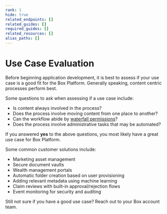 ```yaml
---
rank: 1
hide: true
related_endpoints: []
related_guides: []
required_guides: []
related_resources: []
alias_paths: []
---
```


# Use Case Evaluation

Before beginning application development, it is best to assess if your use
case is a good fit for the Box Platform. Generally speaking, content centric
processes perform best. 

Some questions to ask when assessing if a use case include:

- Is content always involved in the process?
- Does the process involve moving content from one place to another? 
- Can the workflow abide by [waterfall permissions][waterfall]?
- Does the process involve administrative tasks that may be automated?

If you answered **yes** to the above questions, you most likely have a great use
case for Box Platform. 

Some common customer solutions include: 

- Marketing asset management
- Secure document vaults
- Wealth management portals
- Automatic folder creation based on user provisioning
- Adding relevant metadata using machine learning 
- Claim reviews with built-in approval/rejection flows
- Event monitoring for security and auditing

Still not sure if you have a good use case? Reach out to your Box account team.

<!-- i18n-enable localize-links -->
[waterfall]: https://support.box.com/hc/en-us/articles/360043697254-Understanding-Folder-Permissions
<!-- i18n-disable localize-links -->
